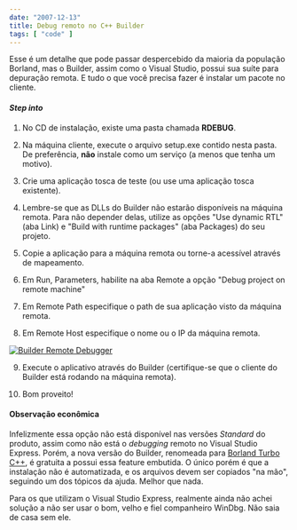 ```yaml
---
date: "2007-12-13"
title: Debug remoto no C++ Builder
tags: [ "code" ]
---
```

Esse é um detalhe que pode passar despercebido da maioria da população Borland, mas o Builder, assim como o Visual Studio, possui sua suíte para depuração remota. E tudo o que você precisa fazer é instalar um pacote no cliente.

#### _Step into_

	
  1. No CD de instalação, existe uma pasta chamada **RDEBUG**.

	
  2. Na máquina cliente, execute o arquivo setup.exe contido nesta pasta. De preferência, **não** instale como um serviço (a menos que tenha um motivo).

	
  3. Crie uma aplicação tosca de teste (ou use uma aplicação tosca existente).

	
  4. Lembre-se que as DLLs do Builder não estarão disponíveis na máquina remota. Para não depender delas, utilize as opções "Use dynamic RTL" (aba Link) e "Build with runtime packages" (aba Packages) do seu projeto.

	
  5. Copie a aplicação para a máquina remota ou torne-a acessível através de mapeamento.

	
  6. Em Run, Parameters, habilite na aba Remote a opção "Debug project on remote machine"

	
  7. Em Remote Path especifique o path de sua aplicação visto da máquina remota.

	
  8. Em Remote Host especifique o nome ou o IP da máquina remota.

[![Builder Remote Debugger](/images/L5zVWzq.png)](/images/builder-remote-debug.png)
	
  9. Execute o aplicativo através do Builder (certifique-se que o cliente do Builder está rodando na máquina remota).

	
  10. Bom proveito!

#### Observação econômica

Infelizmente essa opção não está disponível nas versões _Standard_ do produto, assim como não está o _debugging_ remoto no Visual Studio Express. Porém, a nova versão do Builder, renomeada para [Borland Turbo C++](http://www.borland.com/br/products/turbo/index.html), é gratuita a possui essa feature embutida. O único porém é que a instalação não é automatizada, e os arquivos devem ser copiados "na mão", seguindo um dos tópicos da ajuda. Melhor que nada.

Para os que utilizam o Visual Studio Express, realmente ainda não achei solução a não ser usar o bom, velho e fiel companheiro WinDbg. Não saia de casa sem ele.

